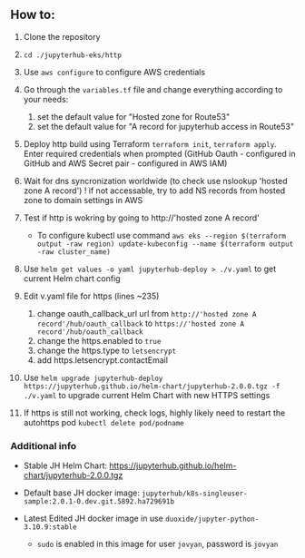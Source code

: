 ## How to:

1. Clone the repository

2. `cd ./jupyterhub-eks/http`

3. Use `aws configure` to configure AWS credentials

4. Go through the `variables.tf` file and change everything according to your needs:
    1. set the default value for "Hosted zone for Route53"
    2. set the default value for "A record for jupyterhub access in Route53"

5. Deploy http build using Terraform `terraform init`, `terraform apply`. Enter required credentials when prompted (GitHub Oauth - configured in GitHub and AWS Secret pair - configured in AWS IAM)

6. Wait for dns syncronization worldwide (to check use nslookup 'hosted zone A record')
	! if not accessable, try to add NS records from hosted zone to domain settings in AWS

7. Test if http is wokring by going to http://'hosted zone A record'

    * To configure kubectl use command `aws eks --region $(terraform output -raw region) update-kubeconfig --name $(terraform output -raw cluster_name)`

8. Use `helm get values -o yaml jupyterhub-deploy > ./v.yaml` to get current Helm chart config

9. Edit v.yaml file for https (lines ~235)
    1. change oauth_callback_url url from `http://'hosted zone A record'/hub/oauth_callback` to `https://'hosted zone A record'/hub/oauth_callback`
    2. change the https.enabled to `true`
    3. change the https.type to `letsencrypt`
    4. add https.letsencrypt.contactEmail

10. Use `helm upgrade jupyterhub-deploy https://jupyterhub.github.io/helm-chart/jupyterhub-2.0.0.tgz -f ./v.yaml` to upgrade current Helm Chart with new HTTPS settings

11. If https is still not working, check logs, highly likely need to restart the autohttps pod `kubectl delete pod/podname`

### Additional info

* Stable JH Helm Chart: https://jupyterhub.github.io/helm-chart/jupyterhub-2.0.0.tgz

* Default base JH docker image: `jupyterhub/k8s-singleuser-sample:2.0.1-0.dev.git.5892.ha729691b`

* Latest Edited JH docker image in use `duoxide/jupyter-python-3.10.9:stable`
    * `sudo` is enabled in this image for user `jovyan`, password is `jovyan`